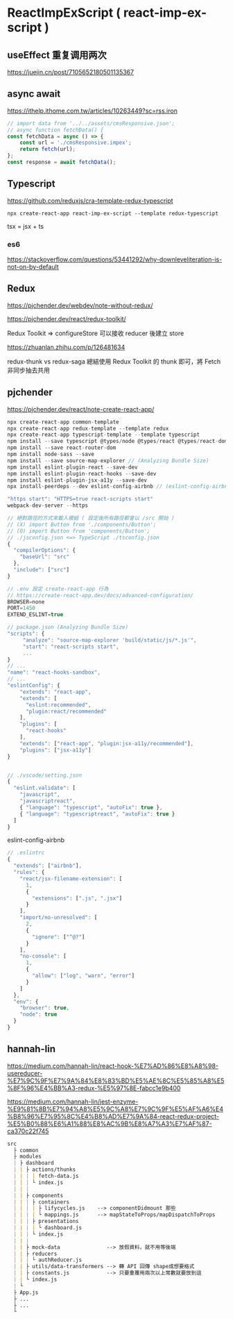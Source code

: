 # ReactImpExScript ( react-imp-ex-script )

## useEffect 重复调用两次

https://juejin.cn/post/7105652180501135367

## async await

https://ithelp.ithome.com.tw/articles/10263449?sc=rss.iron

```js
// import data from '../../assets/cmsResponsive.json';
// async function fetchData() {
const fetchData = async () => {
    const url = './cmsResponsive.impex';
    return fetch(url);
};
const response = await fetchData();
```

## Typescript

https://github.com/reduxjs/cra-template-redux-typescript

`npx create-react-app react-imp-ex-script --template redux-typescript`

tsx = jsx + ts

### es6

https://stackoverflow.com/questions/53441292/why-downleveliteration-is-not-on-by-default

## Redux

https://pjchender.dev/webdev/note-without-redux/

https://pjchender.dev/react/redux-toolkit/

Redux Toolkit => configureStore 可以接收 reducer 後建立 store

https://zhuanlan.zhihu.com/p/126481634

redux-thunk vs redux-saga 總結使用 Redux Toolkit 的 thunk 即可，將 Fetch 非同步抽去共用

## pjchender

https://pjchender.dev/react/note-create-react-app/

```js
npx create-react-app common-template
npx create-react-app redux-template --template redux
npx create-react-app typescript-template --template typescript
npm install --save typescript @types/node @types/react @types/react-dom @types/jest
npm install --save react-router-dom
npm install node-sass --save
npm install --save source-map-explorer // (Analyzing Bundle Size)
npm install eslint-plugin-react --save-dev
npm install eslint-plugin-react-hooks --save-dev
npm install eslint-plugin-jsx-a11y --save-dev
npx install-peerdeps --dev eslint-config-airbnb // (eslint-config-airbnb)

"https start": "HTTPS=true react-scripts start"
webpack-dev-server --https

// 絕對路徑的方式來載入模組 ( 設定後所有路徑都會以 /src 開始 )
// (X) import Button from './components/Button';
// (O) import Button from 'components/Button';
// ./jsconfig.json <=> TypeScript ./tsconfig.json
{
  "compilerOptions": {
    "baseUrl": "src"
  },
  "include": ["src"]
}

// .env 設定 create-react-app 行為
// https://create-react-app.dev/docs/advanced-configuration/
BROWSER=none
PORT=1450
EXTEND_ESLINT=true

// package.json (Analyzing Bundle Size)
"scripts": {
     "analyze": "source-map-explorer 'build/static/js/*.js'",
     "start": "react-scripts start",
     ...
}
// ...
"name": "react-hooks-sandbox",
// ...
"eslintConfig": {
    "extends": "react-app",
    "extends": [
      "eslint:recommended",
      "plugin:react/recommended"
    ],
    "plugins": [
      "react-hooks"
    ],
    "extends": ["react-app", "plugin:jsx-a11y/recommended"],
    "plugins": ["jsx-a11y"]
}


// ./vscode/setting.json
{
  "eslint.validate": [
    "javascript",
    "javascriptreact",
    { "language": "typescript", "autoFix": true },
    { "language": "typescriptreact", "autoFix": true }
  ]
}
```

eslint-config-airbnb

```js
// .eslintrc
{
  "extends": ["airbnb"],
  "rules": {
    "react/jsx-filename-extension": [
      1,
      {
        "extensions": [".js", ".jsx"]
      }
    ],
    "import/no-unresolved": [
      2,
      {
        "ignore": ["^@?"]
      }
    ],
    "no-console": [
      1,
      {
        "allow": ["log", "warn", "error"]
      }
    ]
  },
  "env": {
    "browser": true,
    "node": true
  }
}
```

## hannah-lin

https://medium.com/hannah-lin/react-hook-%E7%AD%86%E8%A8%98-usereducer-%E7%9C%9F%E7%9A%84%E8%83%BD%E5%AE%8C%E5%85%A8%E5%8F%96%E4%BB%A3-redux-%E5%97%8E-fabcc1e9b400

https://medium.com/hannah-lin/jest-enzyme-%E9%81%8B%E7%94%A8%E5%9C%A8%E7%9C%9F%E5%AF%A6%E4%B8%96%E7%95%8C%E4%B8%AD%E7%9A%84-react-redux-project-%E5%B0%88%E6%A1%88%E8%AC%9B%E8%A7%A3%E7%AF%87-ca370c22f745

```markdown
src
  ├ common
  ├ modules
  | ├ dashboard
  | | ├ actions/thunks
  | | | | fetch-data.js
  | | | └ index.js
  | | |
  | | ├ components
  | | | ├ containers
  | | | | ├ lifycycles.js    --> componentDidmount 那些
  | | | | └ mappings.js      --> mapStateToProps/mapDispatchToProps
  | | | ├ presentations
  | | | | └ dashboard.js
  | | | └ index.js
  | | |
  | | ├ mock-data               --> 放假資料，就不用等後端
  | | ├ reducers
  | | | └ authReducer.js
  | | ├ utils/data-transformers --> 轉 API 回傳 shape成想要格式
  | | ├ constants.js            --> 只要重覆用兩次以上常數就要放到這
  | | └ index.js
  | └
  ├ App.js
  ├ ...
  ├ ...
  └
```
